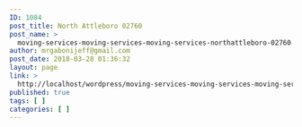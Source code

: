 ```yaml
---
ID: 1084
post_title: North Attleboro 02760
post_name: >
  moving-services-moving-services-moving-services-northattleboro-02760
author: mrgabonijeff@gmail.com
post_date: 2018-03-28 01:36:32
layout: page
link: >
  http://localhost/wordpress/moving-services-moving-services-moving-services-northattleboro-02760/
published: true
tags: [ ]
categories: [ ]
---
```

